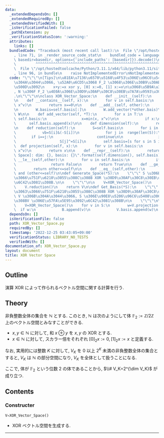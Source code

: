 ```yaml
---
data:
  _extendedDependsOn: []
  _extendedRequiredBy: []
  _extendedVerifiedWith: []
  _isVerificationFailed: false
  _pathExtension: py
  _verificationStatusIcon: ':warning:'
  attributes:
    links: []
  bundledCode: "Traceback (most recent call last):\n  File \"/opt/hostedtoolcache/Python/3.11.1/x64/lib/python3.11/site-packages/onlinejudge_verify/documentation/build.py\"\
    , line 71, in _render_source_code_stat\n    bundled_code = language.bundle(stat.path,\
    \ basedir=basedir, options={'include_paths': [basedir]}).decode()\n          \
    \         ^^^^^^^^^^^^^^^^^^^^^^^^^^^^^^^^^^^^^^^^^^^^^^^^^^^^^^^^^^^^^^^^^^^^^^^^^^^^^^^^^\n\
    \  File \"/opt/hostedtoolcache/Python/3.11.1/x64/lib/python3.11/site-packages/onlinejudge_verify/languages/python.py\"\
    , line 96, in bundle\n    raise NotImplementedError\nNotImplementedError\n"
  code: "\"\"\"\n[Tips]\n\u81EA\u7136\u6570\u5168\u4F53\u306E\u96C6\u5408 N \u306B\
    \u304A\u3044\u3066, \u52A0\u6CD5\u3068 F_2 \u3068\u306E\u30B9\u30AB\u30E9\u30FC\
    \u500D\u3092\n    x+y:=x xor y, [0] x:=0, [1] x:=x\n\u3068\u5B9A\u3081\u308B\u3068\
    , N \u306F F_2 \u4E0A\u306E\u30D9\u30AF\u30C8\u30EB\u7A7A\u9593\u306B\u306A\u308B\
    .\n\"\"\"\n\nclass XOR_Vector_Space:\n    def __init__(self):\n        self.basis=[]\n\
    \n    def __contains__(self, x):\n        for v in self.basis:\n            x=min(x,\
    \ x^v)\n        return x==0\n\n    def __add__(self, other):\n        W=XOR_Vector_Space()\n\
    \n        W.basis=self.basis[:]\n        W.add_vector(*other.bais)\n        return\
    \ W\n\n    def add_vector(self, *T):\n        for x in T:\n            for v in\
    \ self.basis:\n                x=min(x, x^v)\n\n            if x:\n          \
    \      self.basis.append(x)\n\n    def dimension(self):\n        return len(self.basis)\n\
    \n    def reduction(self):\n        S=self.basis\n        for i in range(len(S)):\n\
    \            vb=S[i]&(-S[i])\n            for j in  range(len(S)):\n         \
    \       if i==j:\n                    continue\n\n                if S[j]&vb:\n\
    \                    S[j]^=S[i]\n        self.basis=[s for s in S if s]\n\n  \
    \  def projection(self, x):\n        for v in self.basis:\n            x=min(x,\
    \ x^v)\n        return x\n\n    def __repr__(self):\n        return \"[XOR Vector\
    \ Space]: dim: {}, basis: {}\".format(self.dimension(), self.basis)\n\n    def\
    \ __le__(self,other):\n        for u in self.basis:\n            if not u in other:\n\
    \                return False\n        return True\n\n    def __ge__(self,other):\n\
    \        return other<=self\n\n    def __eq__(self,other):\n        return (self<=other)\
    \ and (other<=self)\n\ndef Generate_Space(*S):\n    \"\"\" S \u306B\u3088\u3063\
    \u3066\u751F\u6210\u3055\u308C\u308B XOR \u30D9\u30AF\u30C8\u30EB\u7A7A\u9593\u3092\
    \u6C42\u3081\u308B.\n\n    \"\"\"\n\n    V=XOR_Vector_Space()\n    V.add_vector(*S)\n\
    \    V.reduction()\n    return V\n\ndef Get_Basis(*S):\n    \"\"\" S \u306B\u3088\
    \u3063\u3066\u751F\u6210\u3055\u308C\u308B XOR \u30D9\u30AF\u30C8\u30EB\u7A7A\u9593\
    \ V \u306B\u304A\u3044\u3066, S \u306E\u90E8\u5206\u96C6\u5408\u3067\u3082\u3042\
    \u308BV \u306E\u57FA\u5E95\u3092\u6C42\u3081\u308B\n\n    \"\"\"\n\n    B=[]\n\
    \    V=XOR_Vector_Space()\n    for v in S:\n        w=V.projection(v)\n      \
    \  if w:\n            B.append(v)\n            V.basis.append(w)\n    return B\n"
  dependsOn: []
  isVerificationFile: false
  path: XOR_Vector_Space.py
  requiredBy: []
  timestamp: '2022-12-25 03:43:05+09:00'
  verificationStatus: LIBRARY_NO_TESTS
  verifiedWith: []
documentation_of: XOR_Vector_Space.py
layout: document
title: XOR Vector Space
---
```


## Outline

演算 XOR によって作られるベクトル空間に関する計算を行う.

## Theory

非負整数全体の集合を $\mathbb{N}$ とする. このとき, $\mathbb{N}$ は次のようにして体 $\mathbb{F}_2:=\mathbb{Z}/2\mathbb{Z}$ 上のベクトル空間とみなすことができる.

* $x,y \in \mathbb{N}$ に対して, 和 $x \oplus y$ を $x,y$ の XOR とする.
* $x \in \mathbb{N}$ に対して, スカラー倍をそれぞれ $[0]_2 x:=0, [1]_2x:=x$ と定義する.

なお, 実用的には整数 $K$ に対して, $V_K$ を $0$ 以上 $2^K$ 未満の非負整数全体の集合とすると, $V_K$ は $\mathbb{N}$ の部分空間になり, $V_K$ を全体として扱うことになる.

ここで, 体が $\mathbb{F}_2$ という位数 $2$ の体であることから, $\\# V_K=2^{\dim V_K}$ が成り立つ.

## Contents

### Constructer

```Python
V=XOR_Vector_Space()
```

* XOR ベクトル空間を生成する.

---
